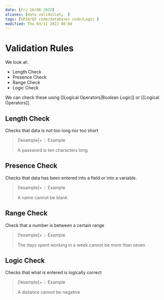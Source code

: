 ```yaml
---
date: [Fri 26/08 2022]
aliases: [data validation,  ]
tags: [GR10/Q3 code/databases code/Logic ]
modified: Thu 03/11 2022 08:00
---
```

# Validation Rules 
We look at:
- Length Check
- Presence Check
- Range Check
- Logic Check

We can check these using [[Logical Operators|Boolean Logic]] or [[Logical Operators]]. 

## Length Check
Checks that data is not too long nor too short

> [!example]+ :bulb: Example
>  
>  A password is ten characters long
## Presence Check
Checks that data has been entered into a field or into a variable. 

> [!example]+ :bulb: Example
> 
>  A name cannot be blank
>  
## Range Check
Check that a number is between a certain range

> [!example]+ :bulb: Example 
>  
>  The days spent working in a week cannot be more than seven
>  
## Logic Check
Checks that what is entered is logically correct

> [!example]+ :bulb: Example 
>   
> A distance cannot be negative
